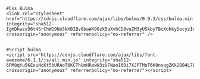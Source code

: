    
    
    
    #Css Bulma
    <link rel="stylesheet" href="https://cdnjs.cloudflare.com/ajax/libs/bulma/0.9.3/css/bulma.min.css" integrity="sha512-IgmDkwzs96t4SrChW29No3NXBIBv8baW490zk5aXvhCD8vuZM3yUSkbyTBcXohkySecyzIrUwiF/qV0cuPcL3Q==" crossorigin="anonymous" referrerpolicy="no-referrer" />
    
    
    #Script bulma
    <script src="https://cdnjs.cloudflare.com/ajax/libs/font-awesome/6.1.1/js/all.min.js" integrity="sha512-6PM0qYu5KExuNcKt5bURAoT6KCThUmHRewN3zUFNaoI6Di7XJPTMoT6K0nsagZKk2OB4L7E3q1uQKHNHd4stIQ==" crossorigin="anonymous" referrerpolicy="no-referrer"></script>
